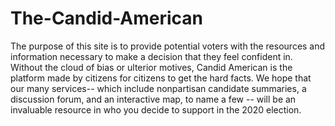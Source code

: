 # The-Candid-American
The purpose of this site is to provide potential voters with the resources and information necessary to make a decision that they feel confident in. Without the cloud of bias or ulterior motives, Candid American is the platform made by citizens for citizens to get the hard facts. We hope that our many services-- which include nonpartisan candidate summaries, a discussion forum, and an interactive map, to name a few -- will be an invaluable resource in who you decide to support in the 2020 election.
